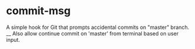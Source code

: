 # commit-msg

A simple hook for Git that prompts accidental commits on "master" branch. __
Also allow continue commit on 'master' from terminal based on user input.


